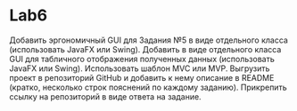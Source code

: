 # Lab6
Добавить эргономичный GUI для Задания №5 в виде отдельного класса (использовать JavaFX или Swing). 
Добавить в виде отдельного класса GUI для табличного отображения полученных данных (использовать JavaFX или Swing). 
Использовать шаблон MVC или MVP.
Выгрузить проект в репозиторий GitHub и добавить к нему описание в README (кратко, несколько строк пояснений по каждому заданию).
Прикрепить ссылку на репозиторий в виде ответа на задание.
